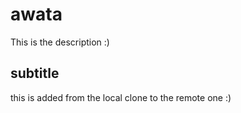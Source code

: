 # awata
This is the description :)

## subtitle
this is added from the local clone to the remote one :)